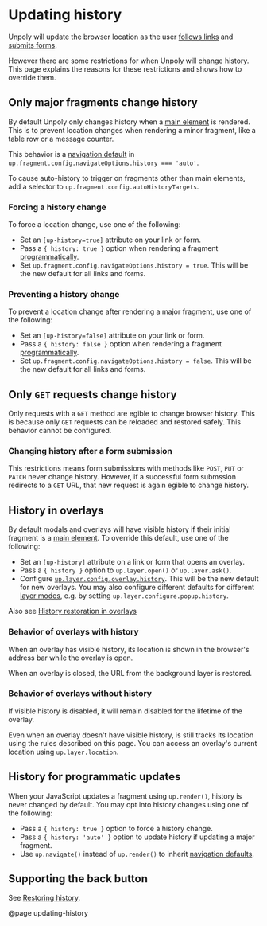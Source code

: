 Updating history
================

Unpoly will update the browser location as the user [follows links](/a-up-follow) and [submits forms](/form-up-submit).

However there are some restrictions for when Unpoly will change history. This page explains the reasons
for these restrictions and shows how to override them.


## Only major fragments change history 

By default Unpoly only changes history when a [main element](/main) is rendered.
This is to prevent location changes when rendering a minor fragment, like a table row or a message counter.

This behavior is a [navigation default](http://localhost:4567/navigation#navigation-defaults) in
`up.fragment.config.navigateOptions.history === 'auto'`.

To cause auto-history to trigger on fragments other than main elements, add a selector to `up.fragment.config.autoHistoryTargets`.


### Forcing a history change

To force a location change, use one of the following: 

- Set an `[up-history=true]` attribute on your link or form.
- Pass a `{ history: true }` option when rendering a fragment [programmatically](/up.fragment).
- Set `up.fragment.config.navigateOptions.history = true`. This will be the new default for all links and forms.


### Preventing a history change 

To prevent a location change after rendering a major fragment, use one of the following:

- Set an `[up-history=false]` attribute on your link or form.
- Pass a `{ history: false }` option when rendering a fragment [programmatically](/up.fragment).
- Set `up.fragment.config.navigateOptions.history = false`. This will be the new default for all links and forms.


## Only `GET` requests change history

Only requests with a `GET` method are egible to change browser history.
This is because only `GET` requests can be reloaded and restored safely.
This behavior cannot be configured.

### Changing history after a form submission

This restrictions means form submissions with methods like `POST`, `PUT` or `PATCH` never change history. 
However, if a successful form submssion redirects to a `GET` URL, that new request is
again egible to change history.


## History in overlays

By default modals and overlays will have visible history if their initial fragment is a [main element](/main).
To override this default, use one of the following:

- Set an `[up-history]` attribute on a link or form that opens an overlay.
- Pass a `{ history }` option to `up.layer.open()` or `up.layer.ask()`.
- Configure [`up.layer.config.overlay.history`](/up.layer.config#config.overlay.history). This will be the new
  default for new overlays. You may also configure different defaults for different [layer modes](/layer-terminology),
  e.g. by setting `up.layer.configure.popup.history`. 

Also see [History restoration in overlays](/restoring-history#history-restoration-in-overlays)

### Behavior of overlays with history

When an overlay has visible history, its location is shown in the browser's address bar while
the overlay is open.

When an overlay is closed, the URL from the background layer is restored.

### Behavior of overlays without history

If visible history is disabled, it will remain disabled for the lifetime of the overlay.
 
Even when an overlay doesn't have visible history, is still tracks its location using the rules described
on this page. You can access an overlay's current location using `up.layer.location`.


## History for programmatic updates

When your JavaScript updates a fragment using `up.render()`, history is never changed by default.
You may opt into history changes using one of the following:

- Pass a `{ history: true }` option to force a history change.
- Pass a `{ history: 'auto' }` option to update history if updating a major fragment.
- Use `up.navigate()` instead of `up.render()` to inherit [navigation defaults](/navigation#navigation-defaults).


## Supporting the back button

See [Restoring history](/restoring-history).


@page updating-history

